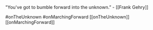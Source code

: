 "You've got to bumble forward into the unknown.” - [[Frank Gehry]]

#onTheUnknown #onMarchingForward 
[[onTheUnknown]] [[onMarchingForward]] 